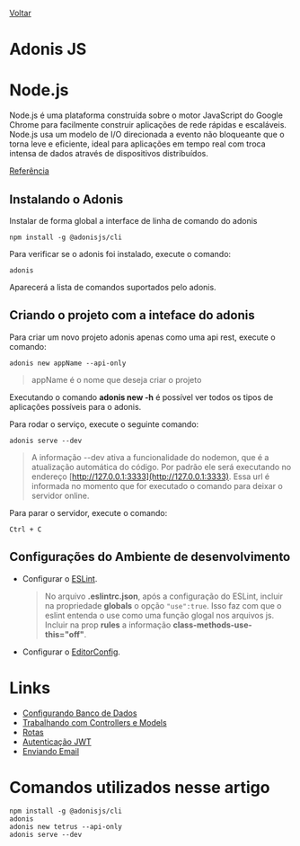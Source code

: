 [Voltar](/Readme.md)

# Adonis JS

# Node.js

Node.js é uma plataforma construída sobre o motor JavaScript do Google Chrome para facilmente construir aplicações de rede rápidas e escaláveis. Node.js usa um modelo de I/O direcionada a evento não bloqueante que o torna leve e eficiente, ideal para aplicações em tempo real com troca intensa de dados através de dispositivos distribuídos.

[Referência](http://nodebr.com/o-que-e-node-js/)

## Instalando o Adonis

Instalar de forma global a interface de linha de comando do adonis

```
npm install -g @adonisjs/cli
```

Para verificar se o adonis foi instalado, execute o comando:

```
adonis
```

Aparecerá a lista de comandos suportados pelo adonis.

## Criando o projeto com a inteface do adonis

Para criar um novo projeto adonis apenas como uma api rest, execute o comando:

```
adonis new appName --api-only
```

> appName é o nome que deseja criar o projeto

Executando o comando **adonis new -h** é possível ver todos os tipos de aplicações possíveis para o adonis.

Para rodar o serviço, execute o seguinte comando:

```
adonis serve --dev
```

> A informação --dev ativa a funcionalidade do nodemon, que é a atualização automática do código. Por padrão ele será executando no endereço [http://127.0.0.1:3333](http://127.0.0.1:3333). Essa url é informada no momento que for executado o comando para deixar o servidor online.

Para parar o servidor, execute o comando:

```
Ctrl + C
```

## Configurações do Ambiente de desenvolvimento

- Configurar o [ESLint](/src/ESLint/index.md).

  > No arquivo **.eslintrc.json**, após a configuração do ESLint, incluir na propriedade **globals** o opção `"use":true`. Isso faz com que o eslint entenda o use como uma função glogal nos arquivos js. Incluir na prop **rules** a informação **class-methods-use-this="off"**.

- Configurar o [EditorConfig](/src/EditorConfig.md).

# Links

- [Configurando Banco de Dados](/src/adonis/database.md)
- [Trabalhando com Controllers e Models](/src/adonis/controllersModels.md)
- [Rotas](/src/adonis/routes.md)
- [Autenticação JWT](/src/adonis/jwt.md)
- [Enviando Email](/src/adonis/email)

# Comandos utilizados nesse artigo

```
npm install -g @adonisjs/cli
adonis
adonis new tetrus --api-only
adonis serve --dev
```

